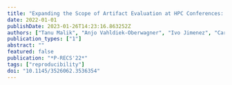 ```yaml
---
title: "Expanding the Scope of Artifact Evaluation at HPC Conferences: Experience of SC21"
date: 2022-01-01
publishDate: 2023-01-26T14:23:16.863252Z
authors: ["Tanu Malik", "Anjo Vahldiek-Oberwagner", "Ivo Jimenez", "Carlos Maltzahn"]
publication_types: ["1"]
abstract: ""
featured: false
publication: "*P-RECS'22*"
tags: ["reproducibility"]
doi: "10.1145/3526062.3536354"
---
```


